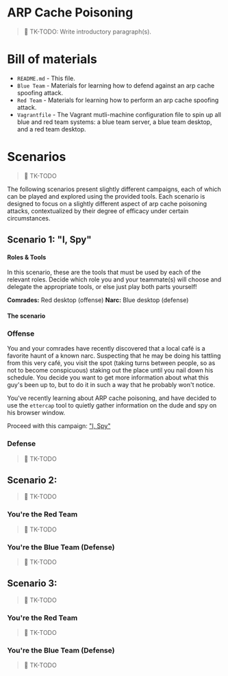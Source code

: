 # ARP Cache Poisoning

> :construction: TK-TODO: Write introductory paragraph(s).

# Bill of materials

* `README.md` - This file.
* `Blue Team` - Materials for learning how to defend against an arp cache spoofing attack.
* `Red Team` - Materials for learning how to perform an arp cache spoofing attack.
* `Vagrantfile` - The Vagrant mutli-machine configuration file to spin up all blue and red team systems: a blue team server, a blue team desktop, and a red team desktop.


# Scenarios

> :construction: TK-TODO

The following scenarios present slightly different campaigns, each of which can be played and explored using the provided tools. Each scenario is designed to focus on a slightly different aspect of arp cache poisoning attacks, contextualized by their degree of efficacy under certain circumstances.

## Scenario 1: "I, Spy"


#### Roles & Tools

In this scenario, these are the tools that must be used by each of the relevant roles. Decide which role you and your teammate(s) will choose and delegate the appropriate tools, or else just play both parts yourself!

**Comrades:** Red desktop (offense)
**Narc:** Blue desktop (defense)

#### The scenario

### Offense

You and your comrades have recently discovered that a local café is a favorite haunt of a known narc. Suspecting that he may be doing his tattling from this very café, you visit the spot (taking turns between people, so as not to become conspicuous) staking out the place until you nail down his schedule. You decide you want to get more information about what this guy's been up to, but to do it in such a way that he probably won't notice.

You've recently learning about ARP cache poisoning, and have decided to use the `ettercap` tool to quietly gather information on the dude and spy on his browser window.

Proceed with this campaign: ["I, Spy"](https://github.com/AnarchoTechNYC/meta/tree/master/train-the-trainers/black-hat-bash-back/arp-cache-poisoning/Red%20Team#i-spy)

### Defense

> :construction: TK-TODO

## Scenario 2:

> :construction: TK-TODO

### You're the Red Team

> :construction: TK-TODO

### You're the Blue Team (Defense)

> :construction: TK-TODO

## Scenario 3:

> :construction: TK-TODO

### You're the Red Team

> :construction: TK-TODO

### You're the Blue Team (Defense)

> :construction: TK-TODO
